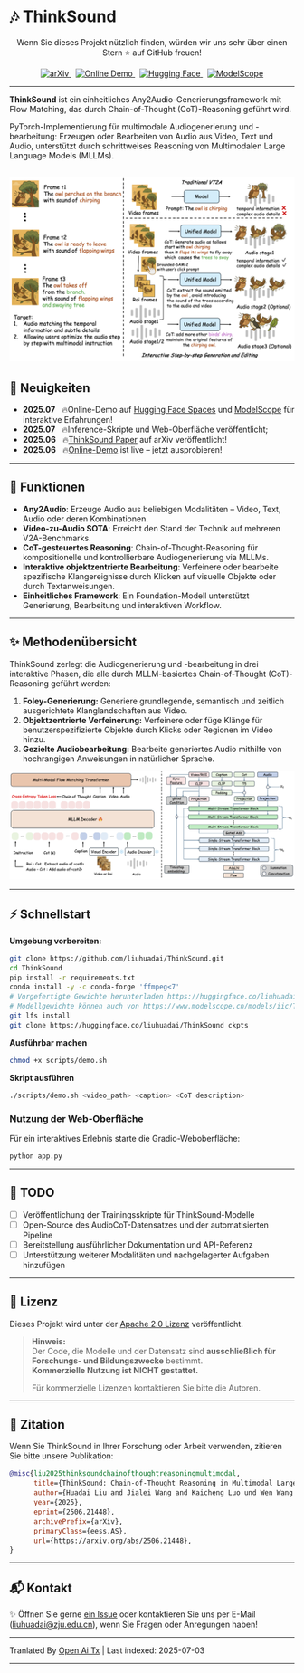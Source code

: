 # 🎶 ThinkSound

<p align="center">
  Wenn Sie dieses Projekt nützlich finden, würden wir uns sehr über einen Stern ⭐ auf GitHub freuen!
</p>

<p align="center">
  <a href="https://arxiv.org/pdf/2506.21448">
    <img src="https://img.shields.io/badge/arXiv-2506.21448-b31b1b.svg" alt="arXiv"/>
  </a>
  &nbsp;
  <a href="https://thinksound-project.github.io/">
    <img src="https://img.shields.io/badge/Online%20Demo-🌐-blue" alt="Online Demo"/>
  </a>
  &nbsp;
  <a href="https://huggingface.co/spaces/FunAudioLLM/ThinkSound">
    <img src="https://img.shields.io/badge/HuggingFace-Spaces-orange?logo=huggingface" alt="Hugging Face"/>
  </a>
  &nbsp;
  <a href="https://modelscope.cn/studios/iic/ThinkSound">
    <img src="https://img.shields.io/badge/ModelScope-在线体验-green" alt="ModelScope"/>
  </a>
</p>

---

**ThinkSound** ist ein einheitliches Any2Audio-Generierungsframework mit Flow Matching, das durch Chain-of-Thought (CoT)-Reasoning geführt wird.

PyTorch-Implementierung für multimodale Audiogenerierung und -bearbeitung: Erzeugen oder Bearbeiten von Audio aus Video, Text und Audio, unterstützt durch schrittweises Reasoning von Multimodalen Large Language Models (MLLMs).

![Teaser](https://raw.githubusercontent.com/FunAudioLLM/ThinkSound/master/assets/figs/fig1_teaser.png)
---

## 📰 Neuigkeiten
- **2025.07** &nbsp; 🔥Online-Demo auf [Hugging Face Spaces](https://huggingface.co/spaces/FunAudioLLM/ThinkSound) und [ModelScope](https://modelscope.cn/studios/iic/ThinkSound) für interaktive Erfahrungen!
- **2025.07** &nbsp; 🔥Inference-Skripte und Web-Oberfläche veröffentlicht;
- **2025.06** &nbsp; 🔥[ThinkSound Paper](https://arxiv.org/pdf/2506.21448) auf arXiv veröffentlicht!
- **2025.06** &nbsp; 🔥[Online-Demo](http://thinksound-project.github.io/) ist live – jetzt ausprobieren!

---

## 🚀 Funktionen

- **Any2Audio**: Erzeuge Audio aus beliebigen Modalitäten – Video, Text, Audio oder deren Kombinationen.
- **Video-zu-Audio SOTA**: Erreicht den Stand der Technik auf mehreren V2A-Benchmarks.
- **CoT-gesteuertes Reasoning**: Chain-of-Thought-Reasoning für kompositionelle und kontrollierbare Audiogenerierung via MLLMs.
- **Interaktive objektzentrierte Bearbeitung**: Verfeinere oder bearbeite spezifische Klangereignisse durch Klicken auf visuelle Objekte oder durch Textanweisungen.
- **Einheitliches Framework**: Ein Foundation-Modell unterstützt Generierung, Bearbeitung und interaktiven Workflow.

---

## ✨ Methodenübersicht

ThinkSound zerlegt die Audiogenerierung und -bearbeitung in drei interaktive Phasen, die alle durch MLLM-basiertes Chain-of-Thought (CoT)-Reasoning geführt werden:

1. **Foley-Generierung:** Generiere grundlegende, semantisch und zeitlich ausgerichtete Klanglandschaften aus Video.
2. **Objektzentrierte Verfeinerung:** Verfeinere oder füge Klänge für benutzerspezifizierte Objekte durch Klicks oder Regionen im Video hinzu.
3. **Gezielte Audiobearbeitung:** Bearbeite generiertes Audio mithilfe von hochrangigen Anweisungen in natürlicher Sprache.

![ThinkSound Übersicht](https://raw.githubusercontent.com/FunAudioLLM/ThinkSound/master/assets/figs/fig3_model.png)
<!-- Ein groß angelegter CoT-annotierter Datensatz (**AudioCoT**) wird zum Training sowohl des Reasoning-Moduls als auch des einheitlichen Audio-Foundation-Modells verwendet.
![AudioCoT Pipeline](https://raw.githubusercontent.com/FunAudioLLM/ThinkSound/master/assets/figs/fig2_dataset.png) -->

---

## ⚡ Schnellstart

**Umgebung vorbereiten:**
```bash
git clone https://github.com/liuhuadai/ThinkSound.git
cd ThinkSound
pip install -r requirements.txt
conda install -y -c conda-forge 'ffmpeg<7'
# Vorgefertigte Gewichte herunterladen https://huggingface.co/liuhuadai/ThinkSound in das Verzeichnis ckpts/
# Modellgewichte können auch von https://www.modelscope.cn/models/iic/ThinkSound heruntergeladen werden
git lfs install
git clone https://huggingface.co/liuhuadai/ThinkSound ckpts
```

**Ausführbar machen**
```bash
chmod +x scripts/demo.sh
```

**Skript ausführen**
```bash
./scripts/demo.sh <video_path> <caption> <CoT description>
```

### Nutzung der Web-Oberfläche

Für ein interaktives Erlebnis starte die Gradio-Weboberfläche:

```bash
python app.py
```

---
## 📝 TODO

- ☐ Veröffentlichung der Trainingsskripte für ThinkSound-Modelle
- ☐ Open-Source des AudioCoT-Datensatzes und der automatisierten Pipeline
- ☐ Bereitstellung ausführlicher Dokumentation und API-Referenz
- ☐ Unterstützung weiterer Modalitäten und nachgelagerter Aufgaben hinzufügen

---

## 📄 Lizenz

Dieses Projekt wird unter der [Apache 2.0 Lizenz](LICENSE) veröffentlicht.

> **Hinweis:**  
> Der Code, die Modelle und der Datensatz sind **ausschließlich für Forschungs- und Bildungszwecke** bestimmt.  
> **Kommerzielle Nutzung ist NICHT gestattet.**
>
> Für kommerzielle Lizenzen kontaktieren Sie bitte die Autoren.

---

## 📖 Zitation

Wenn Sie ThinkSound in Ihrer Forschung oder Arbeit verwenden, zitieren Sie bitte unsere Publikation:

```bibtex
@misc{liu2025thinksoundchainofthoughtreasoningmultimodal,
      title={ThinkSound: Chain-of-Thought Reasoning in Multimodal Large Language Models for Audio Generation and Editing}, 
      author={Huadai Liu and Jialei Wang and Kaicheng Luo und Wen Wang und Qian Chen und Zhou Zhao und Wei Xue},
      year={2025},
      eprint={2506.21448},
      archivePrefix={arXiv},
      primaryClass={eess.AS},
      url={https://arxiv.org/abs/2506.21448}, 
}
```

---

## 📬 Kontakt

✨ Öffnen Sie gerne [ein Issue](https://github.com/liuhuadai/ThinkSound/issues) oder kontaktieren Sie uns per E-Mail ([liuhuadai@zju.edu.cn](https://raw.githubusercontent.com/FunAudioLLM/ThinkSound/master/mailto:liuhuadai@zju.edu.cn)), wenn Sie Fragen oder Anregungen haben!


---


Tranlated By [Open Ai Tx](https://github.com/OpenAiTx/OpenAiTx) | Last indexed: 2025-07-03


---
